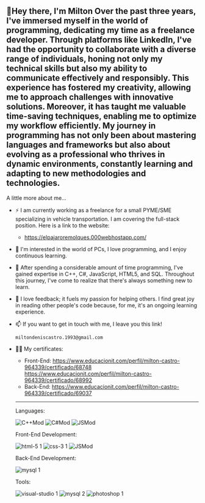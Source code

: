👋Hey there, I'm Milton
Over the past three years, I've immersed myself in the world of programming, dedicating my time as a freelance developer. Through platforms like LinkedIn, I've had the opportunity to collaborate with a diverse range of individuals, honing not only my technical skills but also my ability to communicate effectively and responsibly. This experience has fostered my creativity, allowing me to approach challenges with innovative solutions. Moreover, it has taught me valuable time-saving techniques, enabling me to optimize my workflow efficiently. My journey in programming has not only been about mastering languages and frameworks but also about evolving as a professional who thrives in dynamic environments, constantly learning and adapting to new methodologies and technologies.
----------------------------------
A little more about me...
- ⚡ I am currently working as a freelance for a small PYME/SME specializing in vehicle transportation. I am covering the full-stack position. Here is a link to the website:
  + https://elpajaroremolques.000webhostapp.com/
- 👀 I'm interested in the world of PCs, I love programming, and I enjoy continuous learning.
- 🌱 After spending a considerable amount of time programming, I've gained expertise in C++, C#, JavaScript, HTML5, and SQL. Throughout this journey, I've come to realize that there's always something new to learn.
- 💞️ I love feedback; it fuels my passion for helping others. I find great joy in reading other people's code because, for me, it's an ongoing learning experience.
- 📫 If you want to get in touch with me, I leave you this link!

      miltondeniscastro.1993@gmail.com
- 👨‍💻 My certificates:
    - Front-End:
              https://www.educacionit.com/perfil/milton-castro-964339/certificado/68748
              https://www.educacionit.com/perfil/milton-castro-964339/certificado/68992
    - Back-End:
              https://www.educacionit.com/perfil/milton-castro-964339/certificado/69037
  ----------------------------------------------------------
  Languages:
  
    ![C++Mod](https://github.com/MiltonCastro93/MiltonCastro93/assets/159483393/f058494e-71c8-4f86-887c-27e943778d0f) ![C#Mod](https://github.com/MiltonCastro93/MiltonCastro93/assets/159483393/bff6f2c5-3084-493c-8bab-757852a10d89)  ![JSMod](https://github.com/MiltonCastro93/MiltonCastro93/assets/159483393/23e654c8-c076-4d49-b7fc-71fabeb022d2)

  Front-End Development:
  
  ![html-5 1](https://github.com/MiltonCastro93/MiltonCastro93/assets/159483393/cb01d56a-7abc-4914-bf6f-95299fc291e9)  ![css-3 1](https://github.com/MiltonCastro93/MiltonCastro93/assets/159483393/2e2cb8a8-9151-4e81-b054-5da30373ef45)  ![JSMod](https://github.com/MiltonCastro93/MiltonCastro93/assets/159483393/4bff1ac1-f43b-4510-9c56-b7f940d0c362)

  Back-End Development:
  
  ![mysql 1](https://github.com/MiltonCastro93/MiltonCastro93/assets/159483393/2ec54574-2669-4b41-b304-95fded5cfe7e)


  Tools:

  ![visual-studio 1](https://github.com/MiltonCastro93/MiltonCastro93/assets/159483393/1f3b228d-de39-42ea-8bd1-2f9b714a8d88)  ![mysql 2](https://github.com/MiltonCastro93/MiltonCastro93/assets/159483393/7753e085-b27e-4d82-a877-3ae3484a22c4)  ![photoshop 1](https://github.com/MiltonCastro93/MiltonCastro93/assets/159483393/f0dffa7e-5062-4ad8-8501-a33654d320ce)


<!---
MiltonCastro93/MiltonCastro93 is a ✨ special ✨ repository because its `README.md` (this file) appears on your GitHub profile.
You can click the Preview link to take a look at your changes.
--->
